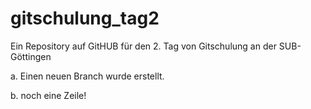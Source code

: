 gitschulung_tag2
================

Ein Repository auf GitHUB für den 2. Tag von Gitschulung an der SUB-Göttingen

a. Einen neuen Branch wurde erstellt.

b. noch eine Zeile!
